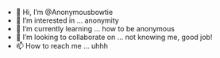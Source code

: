 - 👋 Hi, I’m @Anonymousbowtie
- 👀 I’m interested in ... anonymity
- 🌱 I’m currently learning ... how to be anonymous
- 💞️ I’m looking to collaborate on ... not knowing me, good job!
- 📫 How to reach me ... uhhh

<!---
Anonymousbowtie/Anonymousbowtie is a ✨ special ✨ repository because its `README.md` (this file) appears on your GitHub profile.
You can click the Preview link to take a look at your changes.
--->
